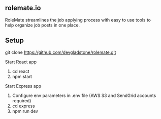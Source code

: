 ## rolemate.io

RoleMate streamlines the job applying process with easy to use tools to help organize job posts in one place.

## Setup
git clone https://github.com/devgladstone/rolemate.git

Start React app
1. cd react
2. npm start

Start Express app
1. Configure env parameters in .env file (AWS S3 and SendGrid accounts required) 
2. cd express
3. npm run dev